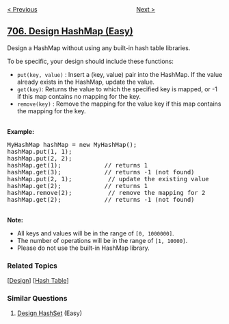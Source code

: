 <!--|This file generated by command(leetcode description); DO NOT EDIT.    |-->
<!--+----------------------------------------------------------------------+-->
<!--|@author    openset <openset.wang@gmail.com>                           |-->
<!--|@link      https://github.com/openset                                 |-->
<!--|@home      https://github.com/openset/leetcode                        |-->
<!--+----------------------------------------------------------------------+-->

[< Previous](../design-hashset "Design HashSet")
　　　　　　　　　　　　　　　　
[Next >](../design-linked-list "Design Linked List")

## [706. Design HashMap (Easy)](https://leetcode.com/problems/design-hashmap "设计哈希映射")

<p>Design a HashMap&nbsp;without using any built-in hash table libraries.</p>

<p>To be specific, your design should include these functions:</p>

<ul>
	<li><code>put(key, value)</code> :&nbsp;Insert a (key, value) pair into the HashMap. If the value already exists in the HashMap, update the value.</li>
	<li><code>get(key)</code>: Returns the value to which the specified key is mapped, or -1 if this map contains no mapping for the key.</li>
	<li><code>remove(key)</code> :&nbsp;Remove the mapping for the value key if this map contains the mapping for the key.</li>
</ul>

<p><br />
<strong>Example:</strong></p>

<pre>
MyHashMap hashMap = new MyHashMap();
hashMap.put(1, 1); &nbsp; &nbsp; &nbsp; &nbsp; &nbsp;
hashMap.put(2, 2); &nbsp; &nbsp; &nbsp; &nbsp; 
hashMap.get(1); &nbsp; &nbsp; &nbsp; &nbsp; &nbsp; &nbsp;// returns 1
hashMap.get(3); &nbsp; &nbsp; &nbsp; &nbsp; &nbsp; &nbsp;// returns -1 (not found)
hashMap.put(2, 1); &nbsp; &nbsp; &nbsp; &nbsp; &nbsp;// update the existing value
hashMap.get(2); &nbsp; &nbsp; &nbsp; &nbsp; &nbsp; &nbsp;// returns 1 
hashMap.remove(2); &nbsp; &nbsp; &nbsp; &nbsp; &nbsp;// remove the mapping for 2
hashMap.get(2); &nbsp; &nbsp; &nbsp; &nbsp; &nbsp; &nbsp;// returns -1 (not found) 
</pre>

<p><br />
<strong>Note:</strong></p>

<ul>
	<li>All keys and values will be in the range of <code>[0, 1000000]</code>.</li>
	<li>The number of operations will be in the range of&nbsp;<code>[1, 10000]</code>.</li>
	<li>Please do not use the built-in HashMap library.</li>
</ul>

### Related Topics
  [[Design](../../tag/design/README.md)]
  [[Hash Table](../../tag/hash-table/README.md)]

### Similar Questions
  1. [Design HashSet](../design-hashset) (Easy)

